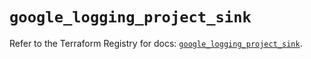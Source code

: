 # `google_logging_project_sink`

Refer to the Terraform Registry for docs: [`google_logging_project_sink`](https://registry.terraform.io/providers/hashicorp/google/6.40.0/docs/resources/logging_project_sink).
